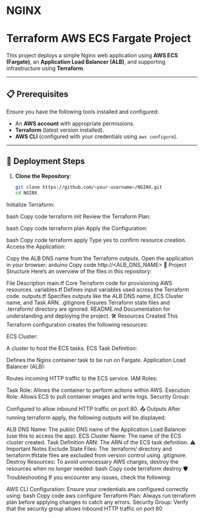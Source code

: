 # NGINX

# Terraform AWS ECS Fargate Project

This project deploys a simple Nginx web application using **AWS ECS (Fargate)**, an **Application Load Balancer (ALB)**, and supporting infrastructure using **Terraform**.

---

## 📋 Prerequisites

Ensure you have the following tools installed and configured:
- An **AWS account** with appropriate permissions.
- **Terraform** (latest version installed).
- **AWS CLI** (configured with your credentials using `aws configure`).

---

## 🚀 Deployment Steps

1. **Clone the Repository**:
   ```bash
   git clone https://github.com/<your-username>/NGINX.git
   cd NGINX
Initialize Terraform:

bash
Copy code
terraform init
Review the Terraform Plan:

bash
Copy code
terraform plan
Apply the Configuration:

bash
Copy code
terraform apply
Type yes to confirm resource creation.
Access the Application:

Copy the ALB DNS name from the Terraform outputs.
Open the application in your browser:
arduino
Copy code
http://<ALB_DNS_NAME>
📁 Project Structure
Here’s an overview of the files in this repository:

File	Description
main.tf	Core Terraform code for provisioning AWS resources.
variables.tf	Defines input variables used across the Terraform code.
outputs.tf	Specifies outputs like the ALB DNS name, ECS Cluster name, and Task ARN.
.gitignore	Ensures Terraform state files and .terraform/ directory are ignored.
README.md	Documentation for understanding and deploying the project.
🛠 Resources Created
This Terraform configuration creates the following resources:

ECS Cluster:

A cluster to host the ECS tasks.
ECS Task Definition:

Defines the Nginx container task to be run on Fargate.
Application Load Balancer (ALB):

Routes incoming HTTP traffic to the ECS service.
IAM Roles:

Task Role: Allows the container to perform actions within AWS.
Execution Role: Allows ECS to pull container images and write logs.
Security Group:

Configured to allow inbound HTTP traffic on port 80.
📤 Outputs
After running terraform apply, the following outputs will be displayed:

ALB DNS Name: The public DNS name of the Application Load Balancer (use this to access the app).
ECS Cluster Name: The name of the ECS cluster created.
Task Definition ARN: The ARN of the ECS task definition.
⚠️ Important Notes
Exclude State Files:
The .terraform/ directory and terraform.tfstate files are excluded from version control using .gitignore.
Destroy Resources:
To avoid unnecessary AWS charges, destroy the resources when no longer needed:
bash
Copy code
terraform destroy
🛡 Troubleshooting
If you encounter any issues, check the following:

AWS CLI Configuration:
Ensure your credentials are configured correctly using:
bash
Copy code
aws configure
Terraform Plan:
Always run terraform plan before applying changes to catch any errors.
Security Group:
Verify that the security group allows inbound HTTP traffic on port 80
